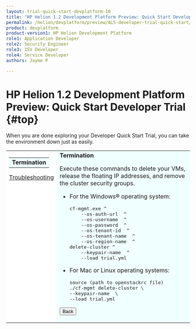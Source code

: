 ```yaml
---
layout: trial-quick-start-devplatform-10
title: "HP Helion 1.2 Development Platform Preview: Quick Start Developer Trial Termination"
permalink: /helion/devplatform/preview/ALS-developer-trial-quick-start/termination
product: devplatform
product-version1: HP Helion Development Platform
role1: Application Developer
role2: Security Engineer
role3: ISV Developer 
role4: Service Developer
authors: Jayme P

---
```

<!--PUBLISHED-->

<script>
function PageRefresh {
onLoad="window.refresh"
}
PageRefresh();
</script>

# HP Helion 1.2 Development Platform Preview: Quick Start Developer Trial {#top}

When you are done exploring your Developer Quick Start Trial, you can take the environment down just as easily.

<table style="background-color: #FFF; vertical-align:top;">
<tr style="padding: 0;">
<td style="vertical-align:top;">

<table border="0" style="background-color: #FFF;">
<tr>
<td style="background-color: #F0FFFF;">
<b>Termination</b>
</td>
</tr>
</table>

<p>
<a href="http://15.184.32.138/helion/devplatform/preview/ALS-developer-trial-quick-start/troubleshooting">Troubleshooting</a></p>
</td>

</td>

<td style="background-color: #F0FFFF; vertical-align: top;"><b>Termination</b><p>

<p>
Execute these commands to delete your VMs, release the floating IP addresses, and remove the cluster security groups.
</p><p>		
<ul><li>For the Windows&#174; operating system:</p>
<pre>
cf-mgmt.exe ^ 
	--os-auth-url <OS_AUTH_URL from openstackrc> ^
	--os-username <OS_USERNAME from openstackrc> ^
	--os-password <OpenStack password> ^
	--os-tenant-id <OS_TENANT_ID from openstackrc> ^
	--os-tenant-name <OS_TENANT_NAME from openstackrc> ^
	--os-region-name <OS_REGION_NAME from openstackrc> ^
delete-cluster ^
	--keypair-name <name of keypair created earlier> ^
	--load trial.yml 
</pre>
</li><li>
<p>For Mac or Linux operating systems:</p>
<pre>
source (path to openstackrc file)
./cf-mgmt delete-cluster \
--keypair-name <name of keypair created earlier> \
--load trial.yml
</pre>
</li></ul>
</p>
<p><input type="button" value="Back" onclick="history.back(-1)" /></p>
</td>
</tr>
</table>